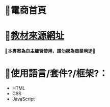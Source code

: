 # 🏪電商首頁
# 🚀[教材來源網址](https://www.youtube.com/playlist?list=PLmOn9nNkQxJGxBP1ydX41wZKJMUvBl6on)
**🚫本專案為自主練習使用，請勿挪為商業用途🚫**

# 🔧使用語言/套件?/框架?：
* HTML
* CSS 
* JavaScript
